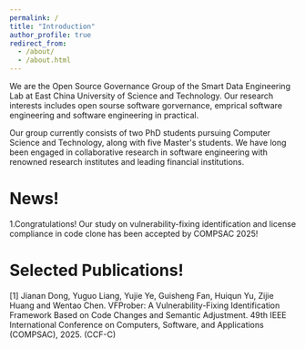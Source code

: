 ```yaml
---
permalink: /
title: "Introduction"
author_profile: true
redirect_from: 
  - /about/
  - /about.html
---
```


We are the Open Source Governance Group of the Smart Data Engineering Lab at East China University of Science and Technology. Our research interests includes open sourse software gorvernance, emprical software engineering and software engineering in practical.

Our group currently consists of two PhD students pursuing Computer Science and Technology, along with five Master's students. We have long been engaged in collaborative research in software engineering with renowned research institutes and leading financial institutions.

News!
========

1.Congratulations! Our study on vulnerability-fixing identification and license compliance in code clone has been accepted by COMPSAC 2025!

Selected Publications!
========
[1] Jianan Dong, Yuguo Liang, Yujie Ye, Guisheng Fan, Huiqun Yu, Zijie Huang and Wentao Chen. VFProber: A Vulnerability-Fixing Identification Framework Based on Code Changes and Semantic Adjustment. 49th IEEE International Conference on Computers, Software, and Applications (COMPSAC), 2025. (CCF-C)
